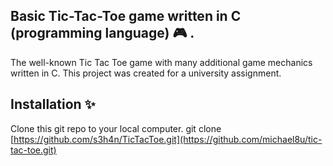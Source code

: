 ## Basic Tic-Tac-Toe game written in C (programming language) 🎮 .
The well-known Tic Tac Toe game with many additional game mechanics written in C. This project was created for a university assignment.
## Installation ✨
Clone this git repo to your local computer.
git clone [https://github.com/s3h4n/TicTacToe.git](https://github.com/michael8u/tic-tac-toe.git)

